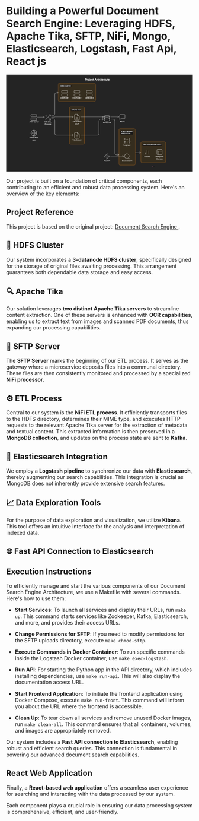 # Building a Powerful Document Search Engine: Leveraging HDFS, Apache Tika, SFTP, NiFi, Mongo, Elasticsearch, Logstash, Fast Api, React js

![Architecture](img/searchdiagram.png)

Our project is built on a foundation of critical components, each contributing to an efficient and robust data processing system. Here's an overview of the key elements:
## Project Reference
This project is based on the original project: [Document Search Engine ]([https://github.com/sergio11/document_search_engine/blob/master/README.md](https://github.com/sergio11/document_search_engine_architecture/tree/master)).

## 💾 HDFS Cluster
Our system incorporates a **3-datanode HDFS cluster**, specifically designed for the storage of original files awaiting processing. This arrangement guarantees both dependable data storage and easy access.

## 🔍 Apache Tika
Our solution leverages **two distinct Apache Tika servers** to streamline content extraction. One of these servers is enhanced with **OCR capabilities**, enabling us to extract text from images and scanned PDF documents, thus expanding our processing capabilities.

## 🚀 SFTP Server
The **SFTP Server** marks the beginning of our ETL process. It serves as the gateway where a microservice deposits files into a communal directory. These files are then consistently monitored and processed by a specialized **NiFi processor**.

## ⚙️ ETL Process
Central to our system is the **NiFi ETL process**. It efficiently transports files to the HDFS directory, determines their MIME type, and executes HTTP requests to the relevant Apache Tika server for the extraction of metadata and textual content. This extracted information is then preserved in a **MongoDB collection**, and updates on the process state are sent to **Kafka**.

## 🔎 Elasticsearch Integration
We employ a **Logstash pipeline** to synchronize our data with **Elasticsearch**, thereby augmenting our search capabilities. This integration is crucial as MongoDB does not inherently provide extensive search features.

## 📈 Data Exploration Tools
For the purpose of data exploration and visualization, we utilize **Kibana**. This tool offers an intuitive interface for the analysis and interpretation of indexed data.

## 🌐 Fast API Connection to Elasticsearch

## Execution Instructions

To efficiently manage and start the various components of our Document Search Engine Architecture, we use a Makefile with several commands. Here's how to use them:

- **Start Services**: To launch all services and display their URLs, run `make up`. This command starts services like Zookeeper, Kafka, Elasticsearch, and more, and provides their access URLs.

- **Change Permissions for SFTP**: If you need to modify permissions for the SFTP uploads directory, execute `make chmod-sftp`.

- **Execute Commands in Docker Container**: To run specific commands inside the Logstash Docker container, use `make exec-logstash`.

- **Run API**: For starting the Python app in the API directory, which includes installing dependencies, use `make run-api`. This will also display the documentation access URL.

- **Start Frontend Application**: To initiate the frontend application using Docker Compose, execute `make run-front`. This command will inform you about the URL where the frontend is accessible.

- **Clean Up**: To tear down all services and remove unused Docker images, run `make clean-all`. This command ensures that all containers, volumes, and images are appropriately removed.

Our system includes a **Fast API connection to Elasticsearch**, enabling robust and efficient search queries. This connection is fundamental in powering our advanced document search capabilities.

## React Web Application
Finally, a **React-based web application** offers a seamless user experience for searching and interacting with the data processed by our system.

Each component plays a crucial role in ensuring our data processing system is comprehensive, efficient, and user-friendly.
